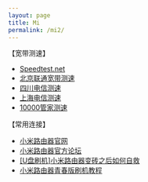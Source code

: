 ```yaml
---
layout: page
title: Mi
permalink: /mi2/
---
```


【宽带测速】
+ [Speedtest.net](http://www.speedtest.net/)     
+ [北京联通宽带测速](http://cs1.bbn.com.cn:8800/gzweb/)    
+ [四川电信测速](http://speed.sc.cninfo.net/chinatelcom/speedtest/sccs/index.shtml)    
+ [上海电信测速](http://sh.189.cn/support/netreport/)    
+ [10000管家测速](http://bj.swok.cn/)    

【常用连接】
+ [小米路由器官网](http://www1.miwifi.com)
+ [小米路由器官方论坛](http://bbs.xiaomi.cn/f-354)
+ [[U盘刷机]小米路由器变砖之后如何自救](http://bbs.xiaomi.cn/t-11600650)
+ [小米路由器青春版刷机教程](http://bbs.xiaomi.cn/t-11614239)